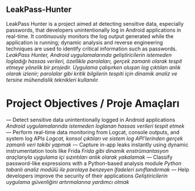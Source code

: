 ## LeakPass-Hunter
LeakPass Hunter is a project aimed at detecting sensitive data, especially passwords, that developers unintentionally log in Android applications in real-time. It continuously monitors the log output generated while the application is running; dynamic analysis and reverse engineering techniques are used to identify critical information such as passwords.
*LeakPass Hunter, Android uygulamalarında geliştiricilerin istemeden logladığı hassas verileri, özellikle parolaları, gerçek zamanlı olarak tespit etmeye yönelik bir projedir. Uygulama çalışırken oluşan log çıktıları anlık olarak izlenir; parolalar gibi kritik bilgilerin tespiti için dinamik analiz ve tersine mühendislik teknikleri kullanılır.*

# Project Objectives / Proje Amaçları
— Detect sensitive data unintentionally logged in Android applications
*Android uygulamalarında istemeden loglanan hassas verileri tespit etmek*
— Perform real-time data monitoring from Logcat, console outputs, and system log APIs
*Logcat, konsol çıktıları ve sistem log API’lerinden gerçek zamanlı veri takibi yapmak*
— Capture in-app leaks instantly using dynamic instrumentation tools like Frida
*Frida gibi dinamik enstrümantasyon araçlarıyla uygulama içi sızıntıları anlık olarak yakalamak*
— Classify password-like expressions with a Python-based analysis module
*Python tabanlı analiz modülü ile parolaya benzeyen ifadeleri sınıflandırmak*
— Help developers improve the security of their applications
*Geliştiricilerin uygulama güvenliğini artırmalarına yardımcı olmak*

